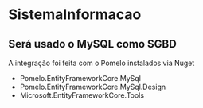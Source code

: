 # SistemaInformacao

## Será usado o MySQL como SGBD
A integração foi feita com o Pomelo instalados via Nuget

* Pomelo.EntityFrameworkCore.MySql
* Pomelo.EntityFrameworkCore.MySql.Design
* Microsoft.EntityFrameworkCore.Tools
